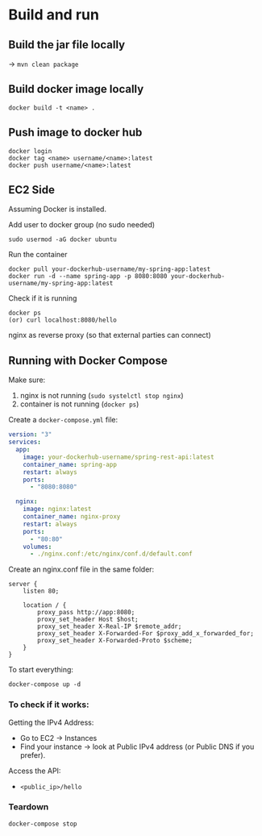 # Build and run

## Build the jar file locally

-> `mvn clean package`

## Build docker image locally

```
docker build -t <name> .
```

## Push image to docker hub

```shell
docker login
docker tag <name> username/<name>:latest
docker push username/<name>:latest
```

## EC2 Side

Assuming Docker is installed.

Add user to docker group (no sudo needed)

```
sudo usermod -aG docker ubuntu
```

Run the container

```
docker pull your-dockerhub-username/my-spring-app:latest
docker run -d --name spring-app -p 8080:8080 your-dockerhub-username/my-spring-app:latest
```

Check if it is running

```
docker ps
(or) curl localhost:8080/hello
```

nginx as reverse proxy (so that external parties can connect)

## Running with Docker Compose

Make sure:

1. nginx is not running (`sudo systelctl stop nginx`)
2. container is not running (`docker ps`)

Create a `docker-compose.yml` file:

```yaml
version: "3"
services:
  app:
    image: your-dockerhub-username/spring-rest-api:latest
    container_name: spring-app
    restart: always
    ports:
      - "8080:8080"

  nginx:
    image: nginx:latest
    container_name: nginx-proxy
    restart: always
    ports:
      - "80:80"
    volumes:
      - ./nginx.conf:/etc/nginx/conf.d/default.conf
```

Create an nginx.conf file in the same folder:

```
server {
    listen 80;

    location / {
        proxy_pass http://app:8080;
        proxy_set_header Host $host;
        proxy_set_header X-Real-IP $remote_addr;
        proxy_set_header X-Forwarded-For $proxy_add_x_forwarded_for;
        proxy_set_header X-Forwarded-Proto $scheme;
    }
}
```

To start everything:

`docker-compose up -d`

### To check if it works:

Getting the IPv4 Address:

- Go to EC2 → Instances
- Find your instance → look at Public IPv4 address (or Public DNS if you prefer).

Access the API:

- `<public_ip>/hello`

### Teardown

`docker-compose stop`
